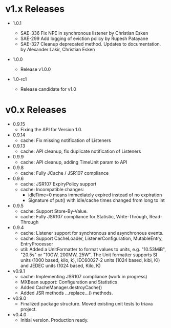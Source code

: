 v1.x Releases
=============

- 1.0.1
    - SAE-336 Fix NPE in synchronous listener by Christian Esken
    - SAE-299 Add logging of eviction policy by Rupesh Patayane
    - SAE-327 Cleanup deprecated method. Updates to documentation. by Alexander Lakir, Christian Esken

- 1.0.0
    - Release v1.0.0

- 1.0-rc1
    - Release candidate for v1.0


v0.x Releases
=============

- 0.9.15
    - Fixing the API for Version 1.0.
- 0.9.14
    - cache: Fix missing notification of Listeners
- 0.9.13
    - cache: API cleanup, fix duplicate notification of Listeners
- 0.9.9
    - cache: API cleanup, adding TimeUnit param to API
- 0.9.8
    - cache: Fully JCache / JSR107 compliance 
- 0.9.6
    - cache: JSR107 ExpiryPolicy support    
    - cache: Incompatible changes:
        - idleTime=0 means immediately expired instead of no expiration
        - Signature of put() with idle/cache times changed from long to int
- 0.9.5
    - cache: Support Store-By-Value.
    - cache: Fully JSR107 compliance for Statistic, Write-Through, Read-Through
- 0.9.4
    - cache: Listener support for synchronous and asynchronous events.
    - cache: Support CacheLoader, ListenerConfiguration, MutableEntry, EntryProcessor
    - util:  Added a UnitFormatter to format values to units, e.g. "10.53MiB", "20.5s" or "10GW, 200MW, 25W". The Unit formatter
             supports SI units (1000 based, kilo, k), IEC60027-2 units (1024 based, kibi, Ki) and JEDEC units (1024 based, Kilo, K)
- v0.9.1
    - cache: Implementing JSR107 compliance (work in progress)
    - MXBean support: Configuration and Statistics
    - Added CacheManager.destroyCache()
    - Added JSR methods ...replace...() methods.
- v0.9.0
    - Finalized package structure. Moved existing unit tests to triava project.
- v0.4.0
    - Initial version. Production ready.
        